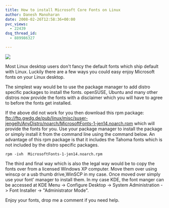 ```yaml
---
title: How to install Microsoft Core Fonts on Linux
author: Danesh Manoharan
date: 2008-02-26T12:58:36+00:00
pvc_views:
  - 22439
dsq_thread_id:
  - 889986327

---
```

![][1]

Most Linux desktop users don't fancy the default fonts which ship default with Linux. Luckily there are a few ways you could easy enjoy Microsoft fonts on your Linux desktop.

The simplest way would be to use the package manager to add distro specific packages to install the fonts. openSUSE, Ubuntu and many other distros now provide the fonts with a disclaimer which you will have to agree to before the fonts get installed.

If the above did not work for you then download this rpm package: ftp://ftp.gwdg.de/pub/linux/misc/suser-jengelh/AnyDistro/noarch/MicrosoftFonts-1-jen14.noarch.rpm which will provide the fonts for you. Use your package manager to install the package or simply install it from the command line using the command below. An advantage of this rpm package is that it includes the Tahoma fonts which is not included by the distro specific packages.

    rpm -ivh  MicrosoftFonts-1-jen14.noarch.rpm

The third and final way which is also the legal way would be to copy the fonts over from a licensed Windows XP computer. Move them over using winscp or a usb thumb drive,WinSCP in my case. Once moved over simply use your font' manager to install them. In my case KDE, the font manger can be accessed at KDE Menu -> Configure Desktop -> System Administration -> Font Installer -> "Administrator Mode".

Enjoy your fonts, drop me a comment if you need help.

 [1]: http://img299.imageshack.us/img299/1475/mscorefontsmy9.jpg